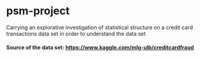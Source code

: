 # psm-project
Carrying an explorative investigation of statistical structure on a credit card transactions data set in order to understand the data set
#### Source of the data set: https://www.kaggle.com/mlg-ulb/creditcardfraud
